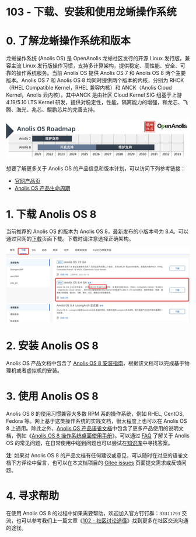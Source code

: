 # 103 - 下载、安装和使用龙蜥操作系统

# 0. 了解龙蜥操作系统和版本

龙蜥操作系统 (Anolis OS) 是 OpenAnolis 龙蜥社区发行的开源 Linux 发行版，兼容主流 Linux 发行版操作习惯，支持多计算架构，提供稳定、高性能、安全、可靠的操作系统服务。当前 Anolis OS 提供 Anolis OS 7 和 Anolis OS 8 两个主要版本。Anolis OS 7 和 Anolis OS 8 均同时提供两个版本的内核，分别为 RHCK（RHEL Compatible Kernel，RHEL 兼容内核）和 ANCK（Anolis Cloud Kernel，Anolis 云内核）。其中ANCK 是由社区 Cloud Kernel SIG 组基于上游 4.19/5.10 LTS Kernel 研发，提供对稳定性，性能，隔离能力的增强，和龙芯、飞腾、海光、兆芯、鲲鹏芯片的完善支持。

![Anolis OS 7&8 Roadmap](../images/103-roadmap.png)

想要了解更多关于 Anolis OS 的产品信息和版本计划，可以访问下列参考链接：
+ [官网产品页](https://openanolis.cn/anolisos)
+ [Anolis OS 产品生命周期](https://www.yuque.com/anolis-docs/product-policy/life-cycle)

# 1. 下载 Anolis OS 8

当前推荐的 Anolis OS 的版本为 Anolis OS 8，最新发布的小版本号为 8.4。可以通过官网的[下载](https://openanolis.cn/download)页面下载。下载时请注意选择正确架构。

![Anolis OS 8 下载页面](../images/103-download-page.jpg)

# 2. 安装 Anolis OS 8

Anolis OS 产品文档中包含了 [Anolis OS 8 安装指南](https://www.yuque.com/anolis-docs/manual/installation)，根据该文档可以完成基于物理机或者虚拟机的安装。

# 3. 使用 Anolis OS 8

Anolis OS 8 的使用习惯兼容大多数 RPM 系的操作系统，例如 RHEL, CentOS, Fedora 等。网上基于这类操作系统的实践文档，很大程度上也可以在 Anolis OS 8 上通用。除此之外，[Anolis OS 产品语雀文档](https://www.yuque.com/anolis-docs)中包含了更多产品使用的说明文档，例如《[Anolis OS 8 操作系统桌面使用手册](https://www.yuque.com/anolis-docs/manual/desktop-manual)》。可以通过 [FAQ](https://www.yuque.com/anolis-docs/faq) 了解关于 Anolis OS 的常见问题，在日常使用中碰到问题也可以尝试在[知识库](https://www.yuque.com/anolis-docs/kbase)中寻找答案。

**注**: 如果对 Anolis OS 8 的产品文档有任何建议或意见，可以随时在对应的语雀文档下方评论中留言，也可以在本文档项目的 [Gitee issues](https://gitee.com/anolis/docs/issues) 页面提交需求或反馈问题。

# 4. 寻求帮助

在使用 Anolis OS 8 的过程中如果需要帮助，欢迎加入官方钉钉群：`33311793` 交流，也可以参考我们上一篇文章《[102 - 社区讨论途径](../articles/102-join-discussion.md)》找到更多在社区交流沟通的途径。
